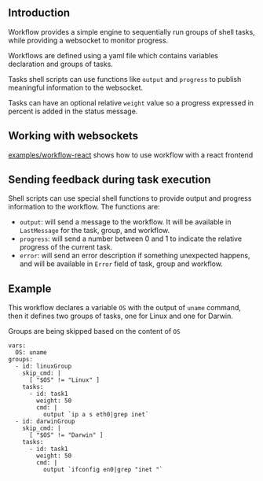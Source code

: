 ## Introduction

Workflow provides a simple engine to sequentially run groups of shell
tasks, while providing a websocket to monitor progress.

Workflows are defined using a yaml file which contains variables declaration
and groups of tasks.

Tasks shell scripts can use functions like `output` and `progress` to publish
meaningful information to the websocket.

Tasks can have an optional relative `weight` value so a progress expressed in
percent is added in the status message.

## Working with websockets

[examples/workflow-react](examples/workflow-react) shows how to use workflow
with a react frontend

## Sending feedback during task execution

Shell scripts can use special shell functions to provide output and progress
information to the workflow. The functions are:
- `output`: will send a message to the workflow. It will be
available in `LastMessage` for the task, group, and workflow.
- `progress`: will send a number between 0 and 1 to indicate the relative
progress of the current task.
- `error`: will send an error description if something unexpected happens,
and will be available in `Error` field of task, group and workflow.

## Example

This workflow declares a variable `OS` with the output of `uname` command, then
it defines two groups of tasks, one for Linux and one for Darwin.

Groups are being skipped based on the content of `OS`

    vars:
      OS: uname
    groups:
      - id: linuxGroup
        skip_cmd: |
          [ "$OS" != "Linux" ]
        tasks:
          - id: task1
            weight: 50
            cmd: |
              output `ip a s eth0|grep inet`
      - id: darwinGroup
        skip_cmd: |
          [ "$OS" != "Darwin" ]
        tasks:
          - id: task1
            weight: 50
            cmd: |
              output `ifconfig en0|grep "inet "`
